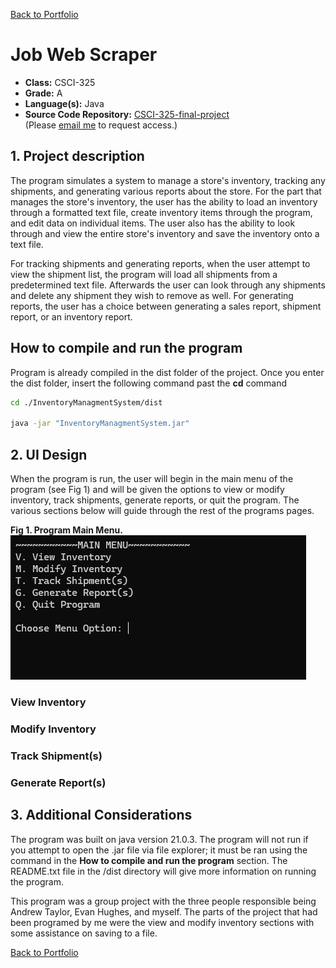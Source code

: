[Back to Portfolio](./)

Job Web Scraper
===============

-   **Class:** CSCI-325
-   **Grade:** A
-   **Language(s):** Java
-   **Source Code Repository:** [CSCI-325-final-project](https://github.com/Gabriel-TiradoRobles/CSCI-325-final-project)  
    (Please [email me](mailto:gjtiradorobles@csustudent.net?subject=GitHub%20Access) to request access.)

## 1. Project description

The program simulates a system to manage a store's inventory, tracking any shipments, and generating various reports about the store. For the part that manages the store's inventory, the user has the ability to load an inventory through a formatted text file, create inventory items through the program, and edit data on individual items. The user also has the ability to look through and view the entire store's inventory and save the inventory onto a text file.

For tracking shipments and generating reports, when the user attempt to view the shipment list, the program will load all shipments from a predetermined text file. Afterwards the user can look through any shipments and delete any shipment they wish to remove as well. For generating reports, the user has a choice between generating a sales report, shipment report, or an inventory report.

## How to compile and run the program

Program is already compiled in the dist folder of the project. Once you enter the dist folder, insert the following command past the **cd** command

```bash
cd ./InventoryManagmentSystem/dist

java -jar "InventoryManagmentSystem.jar"
```

## 2. UI Design

When the program is run, the user will begin in the main menu of the program (see Fig 1) and will be given the options to view or modify inventory, track shipments, generate reports, or quit the program. The various sections below will guide through the rest of the programs pages.

**Fig 1. Program Main Menu.**
![screenshot](images/CSCI325/325MainMenu.png)  

### View Inventory


### Modify Inventory


### Track Shipment(s)


### Generate Report(s)


## 3. Additional Considerations

The program was built on java version 21.0.3. The program will not run if you attempt to open the .jar file via file explorer; it must be ran using the command in the **How to compile and run the program** section. The README.txt file in the /dist directory will give more information on running the program.

This program was a group project with the three people responsible being Andrew Taylor, Evan Hughes, and myself. The parts of the project that had been programed by me were the view and modify inventory sections with some assistance on saving to a file.

[Back to Portfolio](./)
